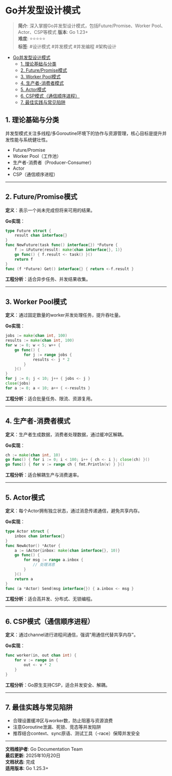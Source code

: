 ﻿# Go并发型设计模式

> **简介**: 深入掌握Go并发型设计模式，包括Future/Promise、Worker Pool、Actor、CSP等模式
> **版本**: Go 1.23+  
> **难度**: ⭐⭐⭐⭐⭐  
> **标签**: #设计模式 #并发模式 #并发编程 #架构设计

<!-- TOC START -->
- [Go并发型设计模式](#go并发型设计模式)
  - [1. 理论基础与分类](#1-理论基础与分类)
  - [2. Future/Promise模式](#2-futurepromise模式)
  - [3. Worker Pool模式](#3-worker-pool模式)
  - [4. 生产者-消费者模式](#4-生产者-消费者模式)
  - [5. Actor模式](#5-actor模式)
  - [6. CSP模式（通信顺序进程）](#6-csp模式通信顺序进程)
  - [7. 最佳实践与常见陷阱](#7-最佳实践与常见陷阱)
<!-- TOC END -->

## 1. 理论基础与分类

并发型模式关注多线程/多Goroutine环境下的协作与资源管理，核心目标是提升并发性能与系统健壮性。

- Future/Promise
- Worker Pool（工作池）
- 生产者-消费者（Producer-Consumer）
- Actor
- CSP（通信顺序进程）

---

## 2. Future/Promise模式

**定义**：表示一个尚未完成但将来可用的结果。

**Go实现**：

```go
type Future struct {
    result chan interface{}
}
func NewFuture(task func() interface{}) *Future {
    f := &Future{result: make(chan interface{}, 1)}
    go func() { f.result <- task() }()
    return f
}
func (f *Future) Get() interface{} { return <-f.result }

```

**工程分析**：适合异步任务、并发结果收集。

---

## 3. Worker Pool模式

**定义**：通过固定数量的worker并发处理任务，提升吞吐量。

**Go实现**：

```go
jobs := make(chan int, 100)
results := make(chan int, 100)
for w := 0; w < 5; w++ {
    go func() {
        for j := range jobs {
            results <- j * 2
        }
    }()
}
for j := 0; j < 10; j++ { jobs <- j }
close(jobs)
for a := 0; a < 10; a++ { <-results }

```

**工程分析**：适合批量任务、限流、资源复用。

---

## 4. 生产者-消费者模式

**定义**：生产者生成数据，消费者处理数据，通过缓冲区解耦。

**Go实现**：

```go
ch := make(chan int, 10)
go func() { for i := 0; i < 100; i++ { ch <- i }; close(ch) }()
go func() { for v := range ch { fmt.Println(v) } }()

```

**工程分析**：适合解耦生产与消费速率。

---

## 5. Actor模式

**定义**：每个Actor拥有独立状态，通过消息传递通信，避免共享内存。

**Go实现**：

```go
type Actor struct {
    inbox chan interface{}
}
func NewActor() *Actor {
    a := &Actor{inbox: make(chan interface{}, 10)}
    go func() {
        for msg := range a.inbox {
            // 处理消息
        }
    }()
    return a
}
func (a *Actor) Send(msg interface{}) { a.inbox <- msg }

```

**工程分析**：适合高并发、分布式、无锁编程。

---

## 6. CSP模式（通信顺序进程）

**定义**：通过channel进行进程间通信，强调"用通信代替共享内存"。

**Go实现**：

```go
func worker(in, out chan int) {
    for v := range in {
        out <- v * 2
    }
}

```

**工程分析**：Go原生支持CSP，适合并发安全、解耦。

---

## 7. 最佳实践与常见陷阱

- 合理设置缓冲区与worker数，防止阻塞与资源浪费
- 注意Goroutine泄漏、死锁、竞态等并发陷阱
- 推荐结合context、sync原语、测试工具（-race）保障并发安全

---

**文档维护者**: Go Documentation Team  
**最后更新**: 2025年10月20日  
**文档状态**: 完成  
**适用版本**: Go 1.25.3+
